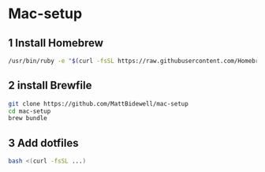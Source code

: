 # Mac-setup

## 1 Install Homebrew

```sh
/usr/bin/ruby -e "$(curl -fsSL https://raw.githubusercontent.com/Homebrew/install/master/install)"
```

## 2 install Brewfile

```sh
git clone https://github.com/MattBidewell/mac-setup
cd mac-setup
brew bundle
```

## 3 Add dotfiles

```bash
bash <(curl -fsSL ...)
```

